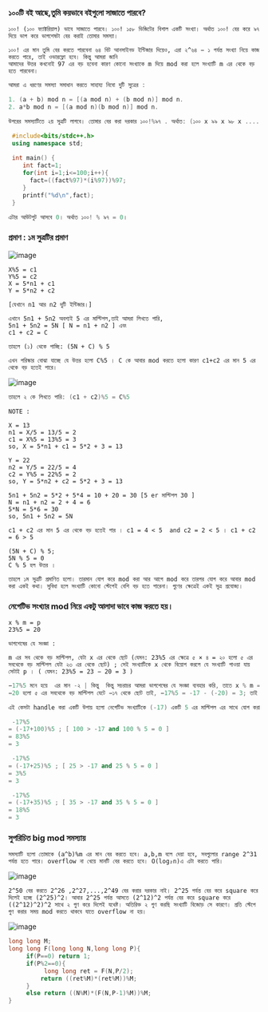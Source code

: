 
### ১০০টি বই আছে,তুমি কয়ভাবে বইগুলো সাজাতে পারবে?

```
১০০! (১০০ ফ্যাক্টরিয়াল) ভাবে সাজাতে পারবে। ১০০! ১৫৮ ডিজিটের বিশাল একটি সংখ্যা। অর্থাত ১০০! বের করে ৯৭ দিয়ে ভাগ করে ভাগশেষটা বের করাই তোমার সমস্যা।

১০০! এর মান তুমি বের করতে পারবেনা ৬৪ বিট আনসাইনড ইন্টিজার দিয়েও, এরা ২^৬৪ − ১ পর্যন্ত সংখ্যা নিয়ে কাজ করতে পারে, তাই ওভারফ্লো হবে। কিন্তু আমরা জানি 
আমাদের উত্তর কখনোই 97 এর বড় হবেনা কারণ কোনো সংখ্যাকে m দিয়ে mod করা হলে সংখ্যাটি m এর থেকে বড় হতে পারবেনা।

```
```c++
আমরা এ ধরণের সমস্যা সমাধান করতে সাহায্য নিবো দুটি সুত্রের :

1. (a + b) mod n = [(a mod n) + (b mod n)] mod n.
2. a*b mod n = [(a mod n)(b mod n)] mod n.

উপরের সমস্যাটিতে ২য় সুত্রটি লাগবে। তোমার বের করা দরকার ১০০!%৯৭ . অর্থাত: (১০০ x ৯৯ x ৯৮ x ....... x১)%৯৭
```
``` c++
 #include<bits/stdc++.h>
 using namespace std;
 
 int main() {
    int fact=1;
    for(int i=1;i<=100;i++){
      fact=((fact%97)*(i%97))%97;
    }
    printf("%d\n",fact);
 }   
```
    
```c++
এটার আউটপুট আসবে 0। অর্থাত ১০০! % ৯৭ = 0।
```

### প্রমাণ : ১ম সুত্রটির প্রমাণ

![image](https://user-images.githubusercontent.com/59710234/154542900-1653aeee-d9d1-4843-b57f-83844c1ac1b1.png)

```
X%5 = c1
Y%5 = c2
X = 5*n1 + c1
Y = 5*n2 + c2

[যেখানে n1 আর n2 দুটি ইন্টিজার।]

এখানে 5n1 + 5n2 অবশ্যই 5 এর মাল্টিপল,তাই আমরা লিখতে পারি,
5n1 + 5n2 = 5N [ N = n1 + n2 ] এবং
c1 + c2 = C

তাহলে (১) থেকে পাচ্ছি: (5N + C) % 5

এখন পরিস্কার বোঝা যাচ্ছে যে উত্তর হলো C%5 । C কে আবার mod করতে হলো কারণ c1+c2 এর মান 5 এর থেকে বড় হতেই পারে।
```
![image](https://user-images.githubusercontent.com/59710234/154545620-482ea93e-34d1-4e02-aabc-a4403eb63b9c.png)

```c++
তাহলে ২ কে লিখতে পারি: (c1 + c2)%5 = C%5
```
```
NOTE :

X = 13
n1 = X/5 = 13/5 = 2
c1 = X%5 = 13%5 = 3
so, X = 5*n1 + c1 = 5*2 + 3 = 13

Y = 22
n2 = Y/5 = 22/5 = 4
c2 = Y%5 = 22%5 = 2
so, Y = 5*n2 + c2 = 5*2 + 3 = 13

5n1 + 5n2 = 5*2 + 5*4 = 10 + 20 = 30 [5 er মাল্টিপল 30 ]
N = n1 + n2 = 2 + 4 = 6
5*N = 5*6 = 30
so, 5n1 + 5n2 = 5N

c1 + c2 এর মান 5 এর থেকে বড় হতেই পার । c1 = 4 < 5  and c2 = 2 < 5 । c1 + c2 = 6 > 5

(5N + C) % 5;
5N % 5 = 0
C % 5 হল উত্তর ।
```
```
তাহলে ১ম সুত্রটি প্রমাণিত হলো। তারমান যোগ করে mod করা আর আগে mod করে তারপর যোগ করে আবার mod করা একই কথা। সুবিধা হলে সংখ্যাটি কোনো স্টেপেই বেশি বড় হতে পারেনা। গুণের ক্ষেত্রেই একই সুত্র প্রযোজ্য।
```

### নেগেটিভ সংখ্যার mod নিয়ে একটু আলাদা ভাবে কাজ করতে হয়।

```
x % m = p
23%5 = 20

ভাগশেষের যে সংজ্ঞা :

m এর সব থেকে বড় মাল্টিপল, যেটা x এর থেকে ছোট (যেমন: 23%5 এর ক্ষেত্রে ৫ × ৪ = ২০ হলো ৫ এর সবথেকে বড় মাল্টিপল যেটা ২৩ এর থেকে ছোট) ; সেই সংখ্যাটিকে x থেকে বিয়োগ করলে যে সংখ্যাটি পাওয়া যায় সেটাই p । ( যেমন: 23%5 = 23 − 20 = 3 )
```
```c++
−17%5 মনে হয়ে  এর মান -২ | কিন্তু  কিন্তু সচরাচর আমরা ভাগশেষের যে সংজ্ঞা ব্যবহার করি, তাতে x % m = p হলে গাণিতিকভাবে খেয়াল করলে , 
−20 হলো ৫ এর সবথেকে বড় মাল্টিপল যেটে −১৭ থেকে ছোট তাই, −17%5 = -17 - (-20) = 3; তাই উত্তর হবে ৩ ।

এই কেসটা handle করা একটি উপায় হলো নেগেটিভ সংখ্যাটিকে (-17) একটি 5 এর মাল্টিপল এর সাথে যোগ করা যেন সংখ্যাটি (-17) থেকে বড় হয়ে যায়,তারপরে mod করা। যেমন:

 -17%5
= (-17+100)%5 ; [ 100 > -17 and 100 % 5 = 0 ]
= 83%5
= 3

 -17%5
= (-17+25)%5 ; [ 25 > -17 and 25 % 5 = 0 ] 
= 3%5
= 3

 -17%5
= (-17+35)%5 ; [ 35 > -17 and 35 % 5 = 0 ]
= 18%5
= 3
```
### সুপরিচিত big mod সমস্যায়
```
সমস্যাটি হলো তোমাকে (a^b)%m এর মান বের করতে হবে। a,b,m বলে দেয়া হবে, সবগুলোর range 2^31 পর্যন্ত হতে পারে। overflow না খেয়ে মানটি বের করতে হবে। O(log₂n)এ এটা করতে পারি।
```

![image](https://user-images.githubusercontent.com/59710234/154563034-35664150-81f3-431c-bf1f-358904418081.png)

```
2^50 বের করতে 2^26 ,2^27,...,2^49 বের করার দরকার নাই। 2^25 পর্যন্ত বের করে square করে দিলেই হচ্ছে (2^25)^2। আবার 2^25 পর্যন্ত আসতে (2^12)^2 পর্যন্ত বের করে square করে ((2^12)^2)^2 সাথে ২ গুণ করে দিলেই যথেষ্ট। অতিরিক্ত ২ গুণ করছি সংখ্যাটি বিজোড় সে কারণে। প্রতি স্টেপে গুণ করার সময় mod করতে থাকবে যাতে overflow না হয়।
```
![image](https://user-images.githubusercontent.com/59710234/154575285-291a785f-ad12-4289-b327-036ded12d2ba.png)

```c++
long long M;
long long F(long long N,long long P){
	 if(P==0) return 1;
	 if(P%2==0){
		  long long ret = F(N,P/2);
	 	 return ((ret%M)*(ret%M))%M;
	 }
	 else return ((N%M)*(F(N,P-1)%M))%M;
}
```
